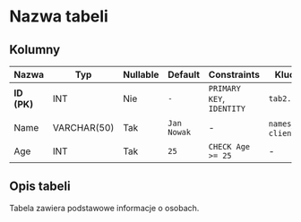 # Nazwa tabeli

## Kolumny

| Nazwa       | Typ         | Nullable | Default     | Constraints               | Klucze obce                      | Opis            |
| ----------- | ----------- | -------- | ----------- | ------------------------- | -------------------------------- | --------------- |
| **ID (PK)** | INT         | Nie      | `-`         | `PRIMARY KEY`, `IDENTITY` | `tab2.ID`                        | ID osoby        |
| Name        | VARCHAR(50) | Tak      | `Jan Nowak` | -                         | `names_tab.name`, `clients.name` | Imię i nazwisko |
| Age         | INT         | Tak      | `25`        | `CHECK Age >= 25`         | -                                | Wiek            |

## Opis tabeli

Tabela zawiera podstawowe informacje o osobach.
